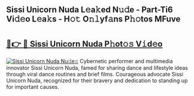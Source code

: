 ## Sissi Unicorn Nuda L𝚎a𝚔ed N𝚞𝚍e - Part-Ti6 Vi𝚍𝚎o L𝚎a𝚔s - H𝚘𝚝 O𝚗𝚕yf𝚊ns P𝚑𝚘tos MFuve

# <h2><a href="http://kf236g8.oniu.top/?m=Sissi+Unicorn+Nuda">🔗👉 🔴 Sissi Unicorn Nuda P𝚑ot𝚘𝚜 V𝚒d𝚎o</a></h2>

[![Sissi Unicorn Nuda Nu𝚍e𝚜](https://i.imgur.com/0qMVB7G.gif)](http://kf236g8.oniu.top/?m=Sissi+Unicorn+Nuda)
Cybernetic performer and multimedia innovator Sissi Unicorn Nuda, famed for sharing dance and lifestyle ideas through viral dance routines and brief films. Courageous advocate Sissi Unicorn Nuda, recognized for their bravery and dedication to standing up for important causes.  
